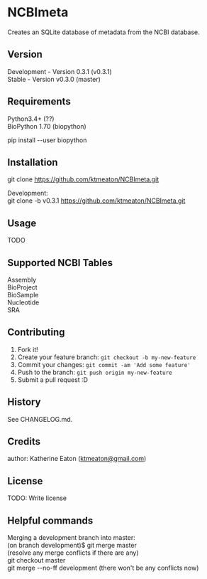# NCBImeta
Creates an SQLite database of metadata from the NCBI database.

## Version

Development - Version 0.3.1 (v0.3.1)  
Stable - Version v0.3.0 (master)

## Requirements
Python3.4+ (??)   
BioPython 1.70 (biopython)

pip install --user biopython

## Installation

git clone https://github.com/ktmeaton/NCBImeta.git   

Development:  
git clone -b v0.3.1 https://github.com/ktmeaton/NCBImeta.git   

## Usage
TODO  

## Supported NCBI Tables  
Assembly  
BioProject  
BioSample  
Nucleotide  
SRA  



## Contributing

1. Fork it!
2. Create your feature branch: `git checkout -b my-new-feature`
3. Commit your changes: `git commit -am 'Add some feature'`
4. Push to the branch: `git push origin my-new-feature`
5. Submit a pull request :D

## History

See CHANGELOG.md.

## Credits

author: Katherine Eaton (ktmeaton@gmail.com)

## License

TODO: Write license

## Helpful commands  
Merging a development branch into master:  
    (on branch development)$ git merge master  
    (resolve any merge conflicts if there are any)  
    git checkout master  
    git merge --no-ff development (there won't be any conflicts now)  
